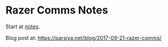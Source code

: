 # Razer Comms Notes
Start at [notes](notes.markdown).

Blog post at: https://parsiya.net/blog/2017-09-21-razer-comms/